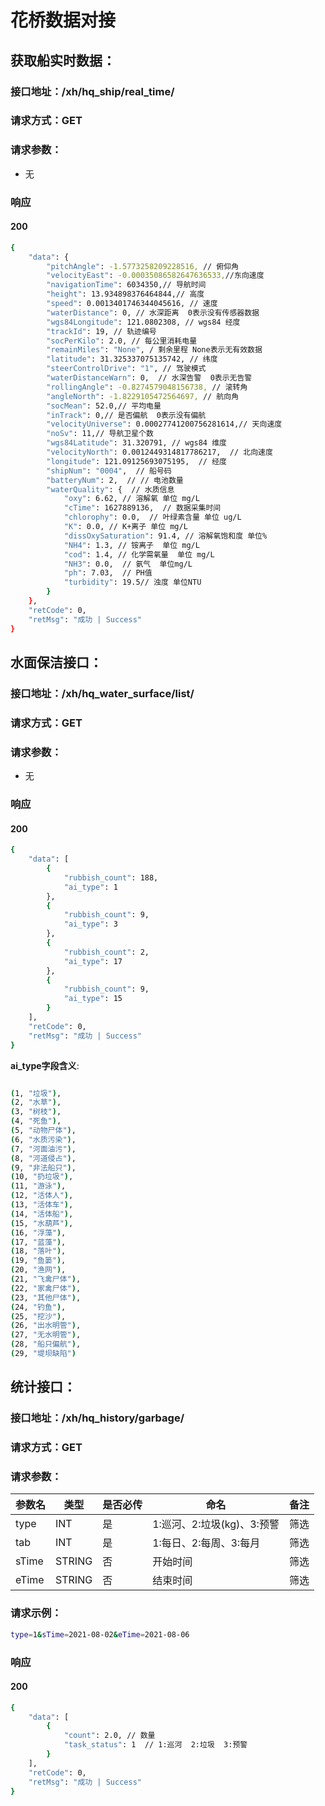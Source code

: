 # 花桥数据对接

## 获取船实时数据：

### 接口地址：/xh/hq_ship/real_time/

### 请求方式：GET

### 请求参数：

* 无

### 响应

#### 200

```bash
{
    "data": {
        "pitchAngle": -1.5773258209228516, // 俯仰角
        "velocityEast": -0.00035086582647636533,//东向速度
        "navigationTime": 6034350,// 导航时间 
        "height": 13.934898376464844,// 高度
        "speed": 0.0013401746344045616, // 速度
        "waterDistance": 0, // 水深距离  0表示没有传感器数据
        "wgs84Longitude": 121.0802308, // wgs84 经度
        "trackId": 19, // 轨迹编号
        "socPerKilo": 2.0, // 每公里消耗电量
        "remainMiles": "None", / 剩余里程 None表示无有效数据
        "latitude": 31.325337075135742, // 纬度
        "steerControlDrive": "1", // 驾驶模式
        "waterDistanceWarn": 0,  // 水深告警  0表示无告警
        "rollingAngle": -0.8274579048156738, // 滚转角
        "angleNorth": -1.8229105472564697, // 航向角
        "socMean": 52.0,// 平均电量
        "inTrack": 0,// 是否偏航  0表示没有偏航
        "velocityUniverse": 0.00027741200756281614,// 天向速度
        "noSv": 11,// 导航卫星个数  
        "wgs84Latitude": 31.320791, // wgs84 维度
        "velocityNorth": 0.0012449314817786217,  // 北向速度
        "longitude": 121.09125693075195,  // 经度
        "shipNum": "0004",  // 船号码
        "batteryNum": 2,  // // 电池数量
        "waterQuality": {  // 水质信息
            "oxy": 6.62, // 溶解氧 单位 mg/L
            "cTime": 1627889136,  // 数据采集时间
            "chlorophy": 0.0,  // 叶绿素含量 单位 ug/L
            "K": 0.0, // K+离子 单位 mg/L
            "dissOxySaturation": 91.4, // 溶解氧饱和度 单位%
            "NH4": 1.3, // 铵离子  单位 mg/L
            "cod": 1.4, // 化学需氧量  单位 mg/L
            "NH3": 0.0,  // 氨气  单位mg/L
            "ph": 7.03,  // PH值
            "turbidity": 19.5// 浊度 单位NTU
        }
    },
    "retCode": 0,
    "retMsg": "成功 | Success"
}
```

## 水面保洁接口：

### 接口地址：/xh/hq_water_surface/list/

### 请求方式：GET

### 请求参数：

* 无

### 响应

#### 200

```bash
{
    "data": [
        {
            "rubbish_count": 188,
            "ai_type": 1
        },
        {
            "rubbish_count": 9,
            "ai_type": 3
        },
        {
            "rubbish_count": 2,
            "ai_type": 17
        },
        {
            "rubbish_count": 9,
            "ai_type": 15
        }
    ],
    "retCode": 0,
    "retMsg": "成功 | Success"
}
```

**ai_type字段含义**:

```bash

(1, "垃圾"),
(2, "水草"),
(3, "树枝"),
(4, "死鱼"),
(5, "动物尸体"),
(6, "水质污染"),
(7, "河面油污"),
(8, "河道侵占"),
(9, "非法船只"),
(10, "扔垃圾"),
(11, "游泳"),
(12, "活体人"),
(13, "活体车"),
(14, "活体船"),
(15, "水葫芦"),
(16, "浮藻"),
(17, "蓝藻"),
(18, "落叶"),
(19, "鱼篓"),
(20, "渔网"),
(21, "飞禽尸体"),
(22, "家禽尸体"),
(23, "其他尸体"),
(24, "钓鱼"),
(25, "挖沙"),
(26, "出水明管"),
(27, "无水明管"),
(28, "船只偏航"),
(29, "堤坝缺陷")
```

## 统计接口：

### 接口地址：/xh/hq_history/garbage/

### 请求方式：GET

### 请求参数：

| 参数名 | 类型   | 是否必传 | 命名                       | 备注 |
| ------ | ------ | -------- | -------------------------- | ---- |
| type   | INT    | 是       | 1:巡河、2:垃圾(kg)、3:预警 | 筛选 |
| tab    | INT    | 是       | 1:每日、2:每周、3:每月     | 筛选 |
| sTime  | STRING | 否       | 开始时间                   | 筛选 |
| eTime  | STRING | 否       | 结束时间                   | 筛选 |

### 请求示例：

```bash
type=1&sTime=2021-08-02&eTime=2021-08-06
```

### 响应

#### 200

```bash
{
    "data": [
        {
            "count": 2.0, // 数量
            "task_status": 1  // 1:巡河  2:垃圾  3:预警
        }
    ],
    "retCode": 0,
    "retMsg": "成功 | Success"
}
```

